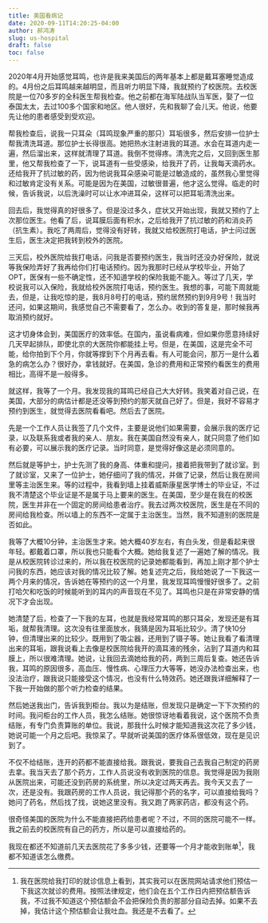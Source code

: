 ```yaml
---
title: 美国看病记
date: 2020-09-11T14:20:25-04:00
author: 郝鸿涛
slug: us-hospital
draft: false
toc: false
---
```


2020年4月开始感觉耳鸣，也许是我来美国后的两年基本上都是戴耳塞睡觉造成的。4月份之后耳鸣越来越明显，而且听力明显下降，我就预约了校医院。去校医院是一位70多岁的全科医生帮我检查。他之前都在海军陆战队当军医，娶了一位泰国太太，去过100多个国家和地区。他人很好，先和我聊了会儿天。他说，他要先让他的患者感受到受欢迎。

帮我检查后，说我一只耳朵（耳鸣现象严重的那只）耳垢很多，然后安排一位护士帮我清洗耳道。那位护士长得很高。她把热水注射进我的耳道。水会在耳道内走一遍，然后溜出来，这样就清理了耳道。我倒不觉得疼。清洗完之后，又回到医生那里，他又帮我检查了一下，说耳道有一些受感染，给我开了药，让我每天滴药水。还给我开了抗过敏的药，因为他说我耳朵感染可能是过敏造成的，虽然我心里觉得和过敏肯定没有关系。可能是因为在美国，过敏很普遍，他才这么觉得。临走的时候，告诉我说，以后洗澡时可以让水冲进耳朵，这样可以把耳垢清洗出来。

回去后，我觉得真的好很多了。但是没过多久，症状又开始出现，我就又预约了上次那位医生。他看了后，说耳膜后面有积水，之后给我开了抗过敏的药和消炎药（抗生素）。我吃了两周后，觉得没有好转，我就又给校医院打电话，护士问过医生后，医生决定把我转到校外的医院。

三天后，校外医院给我打电话，问我是否要预约医生，我当时还没办好保险，就说等我保险弄好了我再给你们打电话预约。因为我那时已经从学校毕业，开始了 OPT，医保有一些不确定性，还不知道学校的保险我能不能入。等过了几天，学校说我可以入保险，我就给校外医院打电话，预约医生。我想的事，可能下周就能去，但是，让我吃惊的是，我8月8号打的电话，预约居然预约到9月9号！我当时还问，如果这期间，我感觉自己不需要看了，怎么办。收到的答复是，那时候我再取消预约就好。

这才切身体会到，美国医疗的效率低。在国内，虽说看病难，但如果你愿意持续好几天早起排队，即使北京的大医院你都能挂上号。但是，在美国，这是完全不可能，给你拍到下个月，你就等撑到下个月再去看。有人可能会问，那万一是什么着急的病怎么办？很好办，拿钱就好。在美国，急诊的费用和正常预约看医生的费用相比，高得不是一般得多。

就这样，我等了一个月。我发现我的耳鸣已经自己大大好转。我笑着对自己说，在美国，大部分的病估计都是还没等到预约的那天就自己好了。但是，我好不容易才预约到医生，就觉得去医院看看吧。然后去了医院。

先是一个工作人员让我签了几个文件，主要是说他们如果需要，会展示我的医疗记录，以及联系我或者我的亲人、朋友。我在美国自然没有亲人，就只同意了他们如有必要，可以展示我的医疗记录。当时同意，是觉得好像这是必须同意的。

然后就是等护士，护士先测了我的身高、体重和提问，接着把我带到了就诊室。到了就诊室，又来了一位护士，她仔细问了我的情况，并做了记录，然后让我在房间里等主治医生来。等的过程中，我看到墙上挂着威斯康星医学博士的毕业证，不过我不清楚这个毕业证是不是属于马上要来的医生。在美国，至少是在我在的校医院，医生并非在一个固定的房间给患者治疗。我去过两次校医院，医生是在不同的房间给我检查。所以墙上的东西不一定属于主治医生。当然，我不知道别的医院是否如此。

我等了大概10分钟，主治医生才来。她大概40岁左右，有白头发，但是看起来很年轻。都戴着口罩，所以我也只能看个大概。她给我复述了一遍她了解的情况。我是从校医院转诊过来的，所以我在校医院的记录她都能看到，再加上刚才那个护士问我的东西，她应该对我的情况比较了解。她复述完之后，我给她说了一下我这一两个月来的情况，告诉她在等预约的这一个月里，我发现耳鸣慢慢好很多了。之前打哈欠和吃饭的时候能听到的耳内的声音现在不见了。耳鸣也只是在非常安静的情况下才会出现。

她清楚了后，检查了一下我的左耳，也就是我经常耳鸣的那只耳朵，发现还是有耳垢，就帮我清理。这次没有往里面放水，我猜是因为耳垢比较少。清了快10分钟，但清理出来的比较少。既用到了吸尘器，还用到了镊子等。她让我看了看清理出来的耳垢，跟我说看上去像是校医院给我开的滴耳液的残余，沾到了耳道内和耳膜上，所以很难清理。她说，让我回去滴她给我的药，两到三周后复查。她还告诉我，耳鸣的原因很多，高血压、慢性病、心理压力大等等，她没办法检查出来，也没法治疗，跟我说只能接受这个情况，也没有什么特效药。她还跟我详细解释了一下我一开始做的那个听力检查的结果。

然后她送我出门，告诉我到柜台。我以为是结账，但发现只是确定一下下次预约的时间。我问柜台的工作人员，我怎么结账。她很惊讶地看着我说，这个医院不负责结账，有专门负责算账的单位。我说，那我什么时候才能知道我这次花了多少钱，她说可能一个月之后吧。我惊呆了。早就听说美国的医疗体系很低效，现在是见识到了。

不仅不给结账，连开的药都不能直接给我。跟我说，要我自己去我自己制定的药房去拿。我当天去了那个药方，工作人员说没有收到医院的信息。我觉得是因为我刚从医院出来，可能还没到药房的系统里，所以决定过两天再去。我今天又去了一次，还是没有。我跟药房的工作人员说，我记得那个药的名字，可以直接给我吗？她问了药名，然后找了找，说她这里没有。我又跑了两家药店，都没有这个药。

很奇怪美国的医院为什么不能直接把药给患者呢？不过，不同的医院可能不一样。我之前去的校医院有自己的药方，所以是可以直接给药的。

我现在都还不知道前几天去医院花了多多少钱，还要等一个月才能收到账单[^1]，我都不知道该怎么缴费。

[^1]: 我在医院给我打印的就诊信息上看到，其实我可以在医院网站请求他们预估一下我这次就诊的费用。按照法律规定，他们会在五个工作日内把预估额告诉我，不过我不知道这个预估额会不会把保险负责的那部分自动去掉。如果不去掉，我估计这个预估额会让我吐血。我还是不去看了。